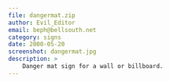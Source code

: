 ```yaml
---
file: dangermat.zip
author: Evil_Editor
email: beph@bellsouth.net
category: signs
date: 2000-05-20
screenshot: dangermat.jpg
description: >
    Danger mat sign for a wall or billboard.
---
```

